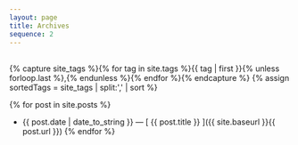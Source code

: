 ```yaml
---
layout: page
title: Archives
sequence: 2
---
```

<br />
{% capture site_tags %}{% for tag in site.tags %}{{ tag | first }}{% unless forloop.last %},{% endunless %}{% endfor %}{% endcapture %}
{% assign sortedTags = site_tags | split:',' | sort %}

{% for post in site.posts %}
  * {{ post.date | date_to_string }} &mdash; [ {{ post.title }} ]({{ site.baseurl }}{{ post.url }})
{% endfor %}